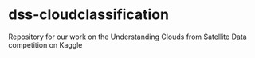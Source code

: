# dss-cloudclassification
Repository for our work on the Understanding Clouds from Satellite Data competition on Kaggle
